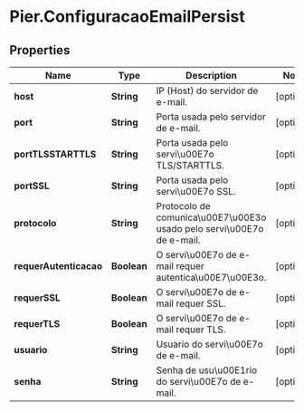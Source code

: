 # Pier.ConfiguracaoEmailPersist

## Properties
Name | Type | Description | Notes
------------ | ------------- | ------------- | -------------
**host** | **String** | IP (Host) do servidor de e-mail. | [optional] 
**port** | **String** | Porta usada pelo servidor de e-mail. | [optional] 
**portTLSSTARTTLS** | **String** | Porta usada pelo servi\u00E7o TLS/STARTTLS. | [optional] 
**portSSL** | **String** | Porta usada pelo servi\u00E7o SSL. | [optional] 
**protocolo** | **String** | Protocolo de comunica\u00E7\u00E3o usado pelo servi\u00E7o de e-mail. | [optional] 
**requerAutenticacao** | **Boolean** | O servi\u00E7o de e-mail requer autentica\u00E7\u00E3o. | [optional] 
**requerSSL** | **Boolean** | O servi\u00E7o de e-mail requer SSL. | [optional] 
**requerTLS** | **Boolean** | O servi\u00E7o de e-mail requer TLS. | [optional] 
**usuario** | **String** | Usuario do servi\u00E7o de e-mail. | [optional] 
**senha** | **String** | Senha de usu\u00E1rio do servi\u00E7o de e-mail. | [optional] 


